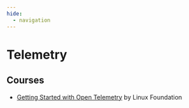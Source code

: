 ```yaml
---
hide:
  - navigation
---
```

# Telemetry

## Courses
- [Getting Started with Open Telemetry](https://training.linuxfoundation.org/training/getting-started-with-opentelemetry-lfs148/) by Linux Foundation
